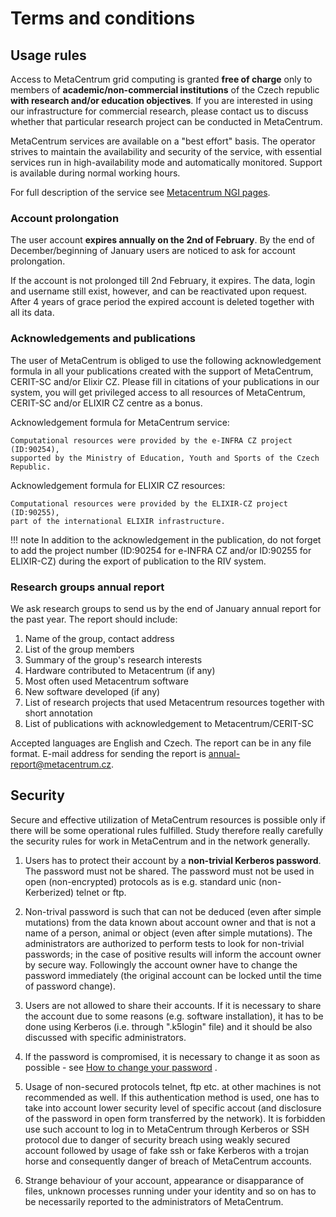 # Terms and conditions

## Usage rules

Access to MetaCentrum grid computing is granted **free of charge** only to members of **academic/non-commercial institutions** of the Czech republic **with research and/or education objectives**. If you are interested in using our infrastructure for commercial research, please contact us to discuss whether that particular research project can be conducted in MetaCentrum.

MetaCentrum services are available on a "best effort" basis. The operator strives to maintain the availability and security of the service, with essential services run in high-availability mode and automatically monitored. Support is available during normal working hours.

For full description of the service see [Metacentrum NGI pages](https://www.metacentrum.cz/en/about/rules/).

### Account prolongation

The user account **expires annually on the 2nd of February**. By the end of December/beginning of January users are noticed to ask for account prolongation.

If the account is not prolonged till 2nd February, it expires. The data, login and username still exist, however, and can be reactivated upon request. After 4 years of grace period the expired account is deleted together with all its data.
 
### Acknowledgements and publications

The user of MetaCentrum is obliged to use the following acknowledgement formula in all your publications created with the support of MetaCentrum, CERIT-SC and/or Elixir CZ. Please fill in citations of your publications in our system, you will get privileged access to all resources of MetaCentrum, CERIT-SC and/or ELIXIR CZ centre as a bonus.

Acknowledgement formula for MetaCentrum service:

    Computational resources were provided by the e-INFRA CZ project (ID:90254),
    supported by the Ministry of Education, Youth and Sports of the Czech Republic.

Acknowledgement formula for ELIXIR CZ resources:

    Computational resources were provided by the ELIXIR-CZ project (ID:90255),
    part of the international ELIXIR infrastructure.

!!! note
    In addition to the acknowledgement in the publication, do not forget to add the project number (ID:90254 for e-INFRA CZ and/or ID:90255 for ELIXIR-CZ) during the export of publication to the RIV system.
 
### Research groups annual report

We ask research groups to send us by the end of January annual report for the past year. The report should include:

1. Name of the group, contact address
2. List of the group members
3. Summary of the group's research interests
3. Hardware contributed to Metacentrum (if any)
4. Most often used Metacentrum software
5. New software developed (if any)
6. List of research projects that used Metacentrum resources together with short annotation
7. List of publications with acknowledgement to Metacentrum/CERIT-SC

Accepted languages are English and Czech. The report can be in any file format. E-mail address for sending the report is <annual-report@metacentrum.cz>. 

## Security

Secure and effective utilization of MetaCentrum resources is possible only if there will be some operational rules fulfilled. Study therefore really carefully the security rules for work in MetaCentrum and in the network generally.

1. Users has to protect their account by a **non-trivial Kerberos password**. The password must not be shared. The password must not be used in open (non-encrypted) protocols as is e.g. standard unic (non-Kerberized) telnet or ftp.
   
2. Non-trival password is such that can not be deduced (even after simple mutations) from the data known about account owner and that is not a name of a person, animal or object (even after simple mutations). The administrators are authorized to perform tests to look for non-trivial passwords; in the case of positive results will inform the account owner by secure way. Followingly the account owner have to change the password immediately (the original account can be locked until the time of password change).

3. Users are not allowed to share their accounts. If it is necessary to share the account due to some reasons (e.g. software installation), it has to be done using Kerberos (i.e. through ".k5login" file) and it should be also discussed with specific administrators.

4. If the password is compromised, it is necessary to change it as soon as possible - see [How to change your password](/access/account/#password-change)     .

5. Usage of non-secured protocols telnet, ftp etc. at other machines is not recommended as well. If this authentication method is used, one has to take into account lower security level of specific accout (and disclosure of the password in open form transferred by the network). It is forbidden use such account to log in to MetaCentrum through Kerberos or SSH protocol due to danger of security breach using weakly secured account followed by usage of fake ssh or fake Kerberos with a trojan horse and consequently danger of breach of MetaCentrum accounts.

6. Strange behaviour of your account, appearance or disapparance of files, unknown processes running under your identity and so on has to be necessarily reported to the administrators of MetaCentrum.

